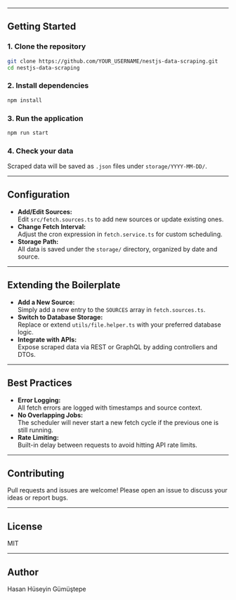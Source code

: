 
---

## Getting Started

### 1. Clone the repository

```bash
git clone https://github.com/YOUR_USERNAME/nestjs-data-scraping.git
cd nestjs-data-scraping
```

### 2. Install dependencies

```bash
npm install
```

### 3. Run the application

```bash
npm run start
```

### 4. Check your data

Scraped data will be saved as `.json` files under `storage/YYYY-MM-DD/`.

---

## Configuration

- **Add/Edit Sources:**  
  Edit `src/fetch.sources.ts` to add new sources or update existing ones.
- **Change Fetch Interval:**  
  Adjust the cron expression in `fetch.service.ts` for custom scheduling.
- **Storage Path:**  
  All data is saved under the `storage/` directory, organized by date and source.

---

## Extending the Boilerplate

- **Add a New Source:**  
  Simply add a new entry to the `SOURCES` array in `fetch.sources.ts`.
- **Switch to Database Storage:**  
  Replace or extend `utils/file.helper.ts` with your preferred database logic.
- **Integrate with APIs:**  
  Expose scraped data via REST or GraphQL by adding controllers and DTOs.

---

## Best Practices

- **Error Logging:**  
  All fetch errors are logged with timestamps and source context.
- **No Overlapping Jobs:**  
  The scheduler will never start a new fetch cycle if the previous one is still running.
- **Rate Limiting:**  
  Built-in delay between requests to avoid hitting API rate limits.

---

## Contributing

Pull requests and issues are welcome! Please open an issue to discuss your ideas or report bugs.

---

## License

MIT

---

## Author

Hasan Hüseyin Gümüştepe
